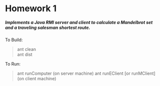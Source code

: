 # Homework 1  
##### Implements a Java RMI server and client to calculate a Mandelbrot set and a traveling salesman shortest route.  
  
To Build:  
  
> ant clean  
> ant dist  
  
To Run:  
> ant runComputer  (on server machine)
> ant runEClient [or runMClient] (on client machine)

